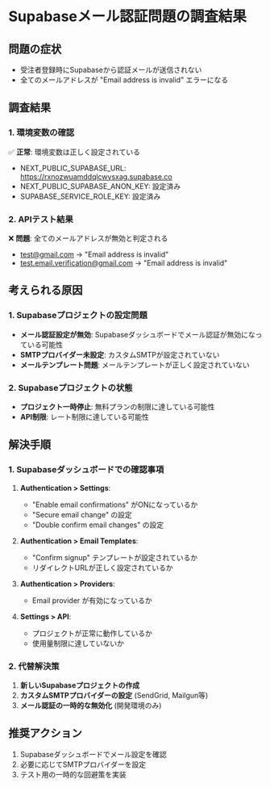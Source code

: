 # Supabaseメール認証問題の調査結果

## 問題の症状
- 受注者登録時にSupabaseから認証メールが送信されない
- 全てのメールアドレスが "Email address is invalid" エラーになる

## 調査結果

### 1. 環境変数の確認
✅ **正常**: 環境変数は正しく設定されている
- NEXT_PUBLIC_SUPABASE_URL: https://rxnozwuamddqlcwysxag.supabase.co
- NEXT_PUBLIC_SUPABASE_ANON_KEY: 設定済み
- SUPABASE_SERVICE_ROLE_KEY: 設定済み

### 2. APIテスト結果
❌ **問題**: 全てのメールアドレスが無効と判定される
- test@gmail.com → "Email address is invalid"
- test.email.verification@gmail.com → "Email address is invalid"

## 考えられる原因

### 1. Supabaseプロジェクトの設定問題
- **メール認証設定が無効**: Supabaseダッシュボードでメール認証が無効になっている可能性
- **SMTPプロバイダー未設定**: カスタムSMTPが設定されていない
- **メールテンプレート問題**: メールテンプレートが正しく設定されていない

### 2. Supabaseプロジェクトの状態
- **プロジェクト一時停止**: 無料プランの制限に達している可能性
- **API制限**: レート制限に達している可能性

## 解決手順

### 1. Supabaseダッシュボードでの確認事項
1. **Authentication > Settings**:
   - "Enable email confirmations" がONになっているか
   - "Secure email change" の設定
   - "Double confirm email changes" の設定

2. **Authentication > Email Templates**:
   - "Confirm signup" テンプレートが設定されているか
   - リダイレクトURLが正しく設定されているか

3. **Authentication > Providers**:
   - Email provider が有効になっているか

4. **Settings > API**:
   - プロジェクトが正常に動作しているか
   - 使用量制限に達していないか

### 2. 代替解決策
1. **新しいSupabaseプロジェクトの作成**
2. **カスタムSMTPプロバイダーの設定** (SendGrid, Mailgun等)
3. **メール認証の一時的な無効化** (開発環境のみ)

## 推奨アクション
1. Supabaseダッシュボードでメール設定を確認
2. 必要に応じてSMTPプロバイダーを設定
3. テスト用の一時的な回避策を実装
